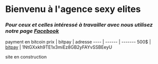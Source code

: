 # Bienvenu à l'agence sexy elites

### _Pour ceux et celles intéressé à travailler avec nous utilisez notre page [Facebook](https://www.facebook.com/sexyelites/)_
payment en bitcoin
prix | bitpay | adresse
---- | ------ | -------
 500$ | [bitpay](bitcoin:1NtGXxkh9TE1x3miEz8GB2yFAYvSSBEeyU?amount=0.19533081) | 1NtGXxkh9TE1x3miEz8GB2yFAYvSSBEeyU


site en construction
